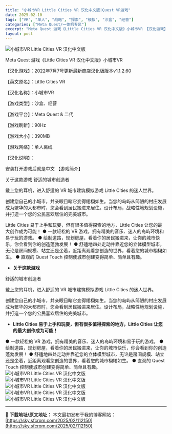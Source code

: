 ```yaml
---
title: "小城市VR Little Cities VR 汉化中文版|Quest VR游戏"
date: 2025-02-10
tags: ["VR", "单人", "战略", "探索", "模拟", "沙盒", "经营"]
categories: ["Meta Quest/一体机专区"]
excerpt: "Meta Quest 游戏《Little Cities VR 汉化中文版》小城市VR 【汉化游戏】：2022年7月7号更新最新商店汉化版版本v1.1.2.60 【英文原名】：Little Cities VR 【汉化名称】：小城市VR 【游戏类型】：沙盒、经营 【游戏平台】：Meta Quest &amp;a&hellip;"
layout: post
---
```


<img title="1652442676-b40592307a8d1dd.webp" src="https://sky.sfcrom.com/wp-content/uploads/2025/02/20250210_67aa138fd2620.webp" alt="小城市VR Little Cities VR 汉化中文版" />

Meta Quest 游戏《Little Cities VR 汉化中文版》小城市VR

【汉化游戏】：2022年7月7号更新最新商店汉化版版本v1.1.2.60

【英文原名】：Little Cities VR

【汉化名称】：小城市VR

【游戏类型】：沙盒、经营

【游戏平台】：Meta Quest &amp; 二代

【游戏刷新】：90Hz

【游戏大小】：390MB

【游戏网络】：单人离线

【汉化说明】：

安装打开游戏后就是中文
【游戏简介】

关于这款游戏
舒适的城市创造者

戴上您的耳机，进入舒适的 VR 城市建筑模拟游戏 Little Cities 的迷人世界。

创建您自己的小城市，并亲眼目睹它变得栩栩如生。当您的岛屿从简陋的村庄发展成为繁华的大都市时，您会看到居民搬进来居住。设计布局，战略性地规划设施，并打造一个您的公民喜欢居住的完美城市。

Little Cities 易于上手和玩耍，但有很多值得探索的地方，Little Cities 让您的最大创作成为可能！
● 一款轻松的 VR 游戏，拥有精美的音乐、迷人的岛屿环境和易于玩的游戏。
● 绘制道路，规划房屋，看着你的居民搬进来，让你的城市快乐，你会看到你的创造蓬勃发展！
● 舒适地四处走动并靠近您的立体模型城市，无论是房间规模、站立还是坐着，近距离观看您创造的世界，看着您的城市栩栩如生。
● 直观的 Quest Touch 控制使城市创建变得简单、简单且有趣。
<ul>
 	<li><strong>关于这款游戏</strong></li>
</ul>
舒适的城市创造者

戴上您的耳机，进入舒适的 VR 城市建筑模拟游戏 Little Cities 的迷人世界。

创建您自己的小城市，并亲眼目睹它变得栩栩如生。当您的岛屿从简陋的村庄发展成为繁华的大都市时，您会看到居民搬进来居住。设计布局，战略性地规划设施，并打造一个您的公民喜欢居住的完美城市。
<ul>
 	<li><strong>Little Cities 易于上手和玩耍，但有很多值得探索的地方，Little Cities 让您的最大创作成为可能！</strong></li>
</ul>
● 一款轻松的 VR 游戏，拥有精美的音乐、迷人的岛屿环境和易于玩的游戏。
● 绘制道路，规划房屋，看着你的居民搬进来，让你的城市快乐，你会看到你的创造蓬勃发展！
● 舒适地四处走动并靠近您的立体模型城市，无论是房间规模、站立还是坐着，近距离观看您创造的世界，看着您的城市栩栩如生。
● 直观的 Quest Touch 控制使城市创建变得简单、简单且有趣。

<img title="1652105999-3ccdee279ebe4d2.webp" src="https://sky.sfcrom.com/wp-content/uploads/2025/02/20250210_67aa139301fa7.webp" alt="小城市VR Little Cities VR 汉化中文版" />
<img title="1652106000-741260d3d1eb3c6.webp" src="https://sky.sfcrom.com/wp-content/uploads/2025/02/20250210_67aa139569c8e.webp" alt="小城市VR Little Cities VR 汉化中文版" />
<img title="1652106001-aea9e4c689e4919.webp" src="https://sky.sfcrom.com/wp-content/uploads/2025/02/20250210_67aa13999165a.webp" alt="小城市VR Little Cities VR 汉化中文版" />
<img title="1652106002-33953c3da89f28b.webp" src="https://sky.sfcrom.com/wp-content/uploads/2025/02/20250210_67aa139bc0583.webp" alt="小城市VR Little Cities VR 汉化中文版" />
<img title="1653283909-4b49af41c9ec47e.webp" src="https://sky.sfcrom.com/wp-content/uploads/2025/02/20250210_67aa139ec5b2c.webp" alt="小城市VR Little Cities VR 汉化中文版" />

---
📖 **下载地址/原文地址：** 本文最初发布于我的博客网站：[https://sky.sfcrom.com/2025/02/112150](https://sky.sfcrom.com/2025/02/112150)
